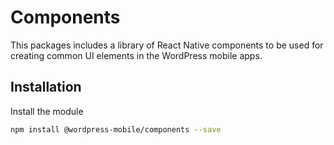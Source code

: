 # Components

This packages includes a library of React Native components to be used for creating common UI elements in the WordPress mobile apps.

## Installation

Install the module

```bash
npm install @wordpress-mobile/components --save
```
